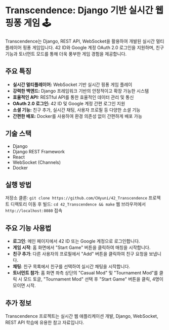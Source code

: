 # Transcendence: Django 기반 실시간 웹 핑퐁 게임 🕹️

Transcendence는 Django, REST API, WebSocket을 활용하여 개발된 실시간 멀티플레이어 핑퐁 게임입니다. 42 ID와 Google 계정 OAuth 2.0 로그인을 지원하며, 친구 기능과 토너먼트 모드를 통해 더욱 풍부한 게임 경험을 제공합니다.

## 주요 특징

*   **실시간 멀티플레이어:** WebSocket 기반 실시간 핑퐁 게임 플레이
*   **강력한 백엔드:** Django 프레임워크 기반의 안정적이고 확장 가능한 시스템
*   **효율적인 API:** RESTful API를 통한 효율적인 데이터 관리 및 통신
*   **OAuth 2.0 로그인:** 42 ID 및 Google 계정 간편 로그인 지원
*   **소셜 기능:** 친구 추가, 실시간 채팅, 사용자 프로필 등 다양한 소셜 기능
*   **간편한 배포:** Docker를 사용하여 환경 의존성 없이 간편하게 배포 가능

## 기술 스택

* Django
* Django REST Framework
* React
* WebSocket (Channels)
* Docker

## 실행 방법

저장소 클론: `git clone https://github.com/CHyuni/42_Transcendence`
프로젝트 디렉토리 이동 후 빌드: `cd 42_Transcendence && make`
웹 브라우저에서 `http://localhost:8080` 접속

## 주요 기능 사용법

*  **로그인**: 메인 페이지에서 42 ID 또는 Google 계정으로 로그인합니다.
*  **게임 시작**: 홈 화면에서 "Start Game" 버튼을 클릭하여 매칭을 시작합니다.
*  **친구 추가**: 다른 사용자의 프로필에서 "Add" 버튼을 클릭하여 친구 요청을 보냅니다.
*  **채팅**: 친구 목록에서 친구를 선택하여 실시간 채팅을 시작합니다.
*  **토너먼트 참가**: 홈 화면 좌측 상단의 "Casual Mod" 및 "Tournament Mod"를 클릭 시 모드 토글, "Tournament Mod" 선택 후 "Start Game" 버튼을 클릭, 4명이 모이면 시작.

## 추가 정보

Transcendence 프로젝트는 실시간 웹 애플리케이션 개발, Django, WebSocket, REST API 학습에 유용한 참고 자료입니다.
